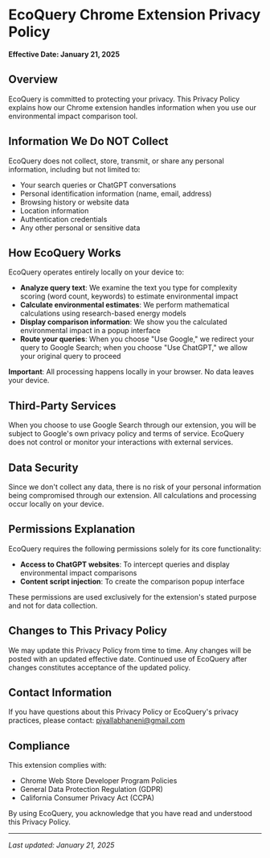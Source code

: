 # EcoQuery Chrome Extension Privacy Policy

**Effective Date: January 21, 2025**

## Overview
EcoQuery is committed to protecting your privacy. This Privacy Policy explains how our Chrome extension handles information when you use our environmental impact comparison tool.

## Information We Do NOT Collect
EcoQuery does not collect, store, transmit, or share any personal information, including but not limited to:
- Your search queries or ChatGPT conversations
- Personal identification information (name, email, address)
- Browsing history or website data
- Location information
- Authentication credentials
- Any other personal or sensitive data

## How EcoQuery Works
EcoQuery operates entirely locally on your device to:
- **Analyze query text**: We examine the text you type for complexity scoring (word count, keywords) to estimate environmental impact
- **Calculate environmental estimates**: We perform mathematical calculations using research-based energy models
- **Display comparison information**: We show you the calculated environmental impact in a popup interface
- **Route your queries**: When you choose "Use Google," we redirect your query to Google Search; when you choose "Use ChatGPT," we allow your original query to proceed

**Important**: All processing happens locally in your browser. No data leaves your device.

## Third-Party Services
When you choose to use Google Search through our extension, you will be subject to Google's own privacy policy and terms of service. EcoQuery does not control or monitor your interactions with external services.

## Data Security
Since we don't collect any data, there is no risk of your personal information being compromised through our extension. All calculations and processing occur locally on your device.

## Permissions Explanation
EcoQuery requires the following permissions solely for its core functionality:
- **Access to ChatGPT websites**: To intercept queries and display environmental impact comparisons
- **Content script injection**: To create the comparison popup interface

These permissions are used exclusively for the extension's stated purpose and not for data collection.

## Changes to This Privacy Policy
We may update this Privacy Policy from time to time. Any changes will be posted with an updated effective date. Continued use of EcoQuery after changes constitutes acceptance of the updated policy.

## Contact Information
If you have questions about this Privacy Policy or EcoQuery's privacy practices, please contact:
[pjvallabhaneni@gmail.com](url)

## Compliance
This extension complies with:
- Chrome Web Store Developer Program Policies
- General Data Protection Regulation (GDPR)
- California Consumer Privacy Act (CCPA)

By using EcoQuery, you acknowledge that you have read and understood this Privacy Policy.

---
*Last updated: January 21, 2025*
